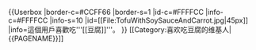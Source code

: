 {{Userbox
|border-c=#CCFF66
|border-s=1
|id-c=#FFFFCC
|info-c=#FFFFCC
|info-s=10
|id=[[File:TofuWithSoySauceAndCarrot.jpg|45px]]
|info=這個用戶喜歡吃'''[[豆腐]]'''。
}}
<includeonly>[[Category:喜欢吃豆腐的维基人|{{PAGENAME}}]]</includeonly>
